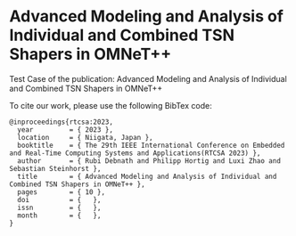# Advanced Modeling and Analysis of Individual and Combined TSN Shapers in OMNeT++

Test Case of the publication: Advanced Modeling and Analysis of Individual and Combined TSN Shapers in OMNeT++

To cite our work, please use the following BibTex code:

```
@inproceedings{rtcsa:2023,
  year         = { 2023 },
  location     = { Niigata, Japan },
  booktitle    = { The 29th IEEE International Conference on Embedded and Real-Time Computing Systems and Applications(RTCSA 2023) },
  author       = { Rubi Debnath and Philipp Hortig and Luxi Zhao and Sebastian Steinhorst },
  title        = { Advanced Modeling and Analysis of Individual and Combined TSN Shapers in OMNeT++ },
  pages        = { 10 },
  doi          = {   },
  issn         = {   },
  month        = {   },
}
```
